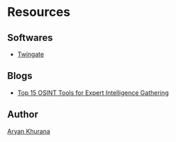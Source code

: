 # Resources

## Softwares

- [Twingate](https://www.twingate.com)

## Blogs

- [Top 15 OSINT Tools for Expert Intelligence Gathering](https://www.recordedfuture.com/threat-intelligence-101/tools-and-technologies/osint-tools)

## Author

[Aryan Khurana](https://www.github.com/AryanK1511)
